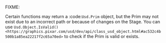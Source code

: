 FIXME:

Certain functions may return a :code:`Usd.Prim` object, but the Prim may not exist due to an incorrect path or because of changes on the Stage. You can use `Usd.Object.IsValid() <https://graphics.pixar.com/usd/dev/api/class_usd_object.html#ac532c4b500b1a85ea22217f2c65a70ed>` to check if the Prim is valid or exists.

